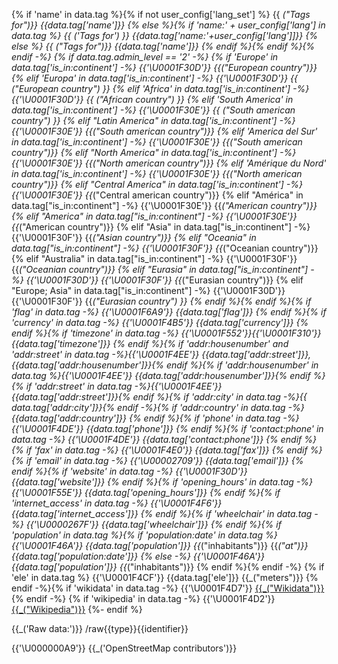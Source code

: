 {% if 'name' in data.tag %}{% if not user_config['lang_set'] %}
{{ _("Tags for")}} {{data.tag['name']}}
{% else %}{% if 'name:' + user_config['lang'] in data.tag %}
{{ _('Tags for') }} {{data.tag['name:'+user_config['lang']]}}
{% else %}
{{ _("Tags for")}} {{data.tag['name']}}
{% endif %}{% endif %}{% endif -%}
{% if data.tag.admin_level == '2' -%}
{% if 'Europe' in data.tag['is_in:continent'] -%}
{{'\U0001F30D'}} {{_("European country")}}
{% elif 'Europa' in data.tag['is_in:continent'] -%}
{{'\U0001F30D'}} {{ _("European country") }}
{% elif 'Africa' in data.tag['is_in:continent'] -%}
{{'\U0001F30D'}} {{ _("African country") }}
{% elif 'South America' in data.tag['is_in:continent'] -%}
{{'\U0001F30E'}} {{ _("South american country") }}
{% elif "Latin America" in data.tag['is_in:continent'] -%}
{{'\U0001F30E'}} {{_("South american country")}}
{% elif 'America del Sur' in data.tag['is_in:continent'] -%}
{{'\U0001F30E'}} {{_("South american country")}}
{% elif "North America" in data.tag['is_in:continent'] -%}
{{'\U0001F30E'}} {{_("North american country")}}
{% elif 'Amérique du Nord' in data.tag['is_in:continent'] -%}
{{'\U0001F30E'}} {{_("North american country")}}
{% elif "Central America" in data.tag['is_in:continent'] -%}
{{'\U0001F30E'}} {{_("Central american country")}}
{% elif "América" in data.tag["is_in:continent"] -%}
{{'\U0001F30E'}} {{_("American country")}}
{% elif "America" in data.tag["is_in:continent"] -%}
{{'\U0001F30E'}} {{_("American country")}}
{% elif "Asia" in data.tag["is_in:continent"] -%}
{{'\U0001F30F'}} {{_("Asian country")}}
{% elif "Oceania" in data.tag["is_in:continent"] -%}
{{'\U0001F30F'}} {{_("Oceanian country")}}
{% elif "Australia" in data.tag["is_in:continent"] -%}
{{'\U0001F30F'}} {{_("Oceanian country")}}
{% elif "Eurasia" in data.tag["is_in:continent"] -%}
{{'\U0001F30D'}} {{'\U0001F30F'}} {{_("Eurasian country")}}
{% elif "Europe; Asia" in data.tag["is_in:continent"] -%}
{{'\U0001F30D'}} {{'\U0001F30F'}} {{_("Eurasian country") }}
{% endif %}{% endif %}{% if 'flag' in data.tag -%}
{{'\U0001F6A9'}} {{data.tag['flag']}}
{% endif %}{% if 'currency' in data.tag -%}
{{'\U0001F4B5'}} {{data.tag['currency']}}
{% endif %}{% if 'timezone' in data.tag -%}
{{'\U0001F552'}}{{'\U0001F310'}} {{data.tag['timezone']}}
{% endif %}{% if 'addr:housenumber' and 'addr:street' in data.tag -%}{{'\U0001F4EE'}} {{data.tag['addr:street']}},{{data.tag['addr:housenumber']}}{% endif %}{% if 'addr:housenumber' in data.tag %}{{'\U0001F4EE'}}  {{data.tag['addr:housenumber']}}{% endif %}{% if 'addr:street' in data.tag -%}{{'\U0001F4EE'}} {{data.tag['addr:street']}}{% endif %}{% if 'addr:city' in data.tag -%}{{ data.tag['addr:city']}}{% endif -%}{% if 'addr:country' in data.tag -%} {{data.tag['addr:country']}}
{% endif %}{% if 'phone' in data.tag -%}
{{'\U0001F4DE'}} {{data.tag['phone']}}
{% endif %}{% if 'contact:phone' in data.tag -%}
{{'\U0001F4DE'}} {{data.tag['contact:phone']}}
{% endif %}{% if 'fax' in data.tag -%}
{{'\U0001F4E0'}} {{data.tag['fax']}}
{% endif %}{% if 'email' in data.tag -%}
{{'\U00002709'}} {{data.tag['email']}}
{% endif %}{% if 'website' in data.tag -%}
{{'\U0001F30D'}} {{data.tag['website']}}
{% endif %}{% if 'opening_hours' in data.tag -%}
{{'\U0001F55E'}} {{data.tag['opening_hours']}}
{% endif %}{% if 'internet_access' in data.tag -%}
{{'\U0001F4F6'}} {{data.tag['internet_access']}}
{% endif %}{% if 'wheelchair' in data.tag -%}
{{'\U0000267F'}} {{data.tag['wheelchair']}}
{% endif %}{% if 'population' in data.tag %}{% if 'population:date' in data.tag %}
{{'\U0001F46A'}} {{data.tag['population']}} {{_("inhabitants")}} {{_("at")}} {{data.tag['population:date']}}
{% else -%}
{{'\U0001F46A'}} {{data.tag['population']}} {{_("inhabitants")}}
{% endif %}{% endif -%}
{% if 'ele' in data.tag %}
{{'\U0001F4CF'}} {{data.tag['ele']}} {{_("meters")}}
{% endif -%}{% if 'wikidata' in data.tag -%}
{{'\U0001F4D7'}} [{{_("Wikidata")}}](https://www.wikidata.org/wiki/{{data.tag["wikidata"]}})
{% endif -%}
{% if 'wikipedia' in data.tag -%}
{{'\U0001F4D2'}} [{{_("Wikipedia")}}](http://wikipedia.org/wiki/{{data.tag["wikipedia"]}})
{%- endif %}

{{_('Raw data:')}} /raw{{type}}{{identifier}}

{{'\U000000A9'}} {{_('OpenStreetMap contributors')}}
